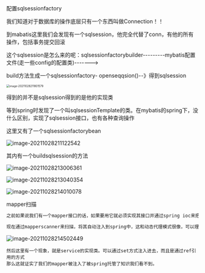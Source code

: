 配置sqlsessionfactory

我们知道对于数据库的操作底层只有一个东西叫做Connection！！

到mabatis这里我们会发现有一个sqlsession，他完全代替了conn，有他的所有操作，包括事务提交回滚

这个sqlsession是怎么来的呢：sqlsessionfactorybuilder---------mybatis配置文件(走一些config的配置类)------->

build方法生成一个sqlsessionfactory- openseqqsion()--》得到sqlsession



<img src="D:/File/Deskep/ssm.assets/image-20211028211801579.png" alt="image-20211028211801579" style="zoom: 50%;" />



得到的并不是sqlsession得到的是他的实现类



等到spring时发现了一个叫sqlsessionTemplate的类。在mybatis的spring下，没什么区别，实现了sqlsession接口，也有各种查询操作



这里又有了一个sqlsessionfactorybean

![image-20211028211122542](D:/File/Deskep/ssm.assets/image-20211028211122542.png)

其内有一个buildsqlsession的方法

![image-20211028213006361](D:/File/Deskep/ssm.assets/image-20211028213006361.png)

![image-20211028213040354](D:/File/Deskep/ssm.assets/image-20211028213040354.png)





![image-20211028214010078](D:/File/Deskep/ssm.assets/image-20211028214010078.png)

mapper扫描

```txt
之前如果说我们有一个mapper接口的话，如果要用它就必须实现其接口并通过spring ioc来把它注入到spring中

现在通过mapperscanner来扫描，将其自动注入到spring中，这和动态代理模式很像，可以理解为因为某些操作使得我们实现某个目的变得丰满、到位，那么一定是有方法的增强！！也就是说我们的mapper接口被代理了。
```

![image-20211028214502449](D:/File/Deskep/ssm.assets/image-20211028214502449.png)

```txx
然后这里有一个现象，就是service的实现类。可以通过set方式注入进去，而且是通过ref引用的方式
那么这就证实了我们的mapper被注入了被spring托管了知识我们看不到。
```

